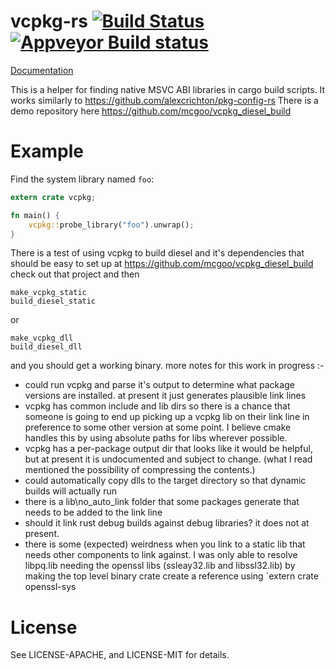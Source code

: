 # vcpkg-rs [![Build Status](https://travis-ci.org/mcgoo/vcpkg-rs.svg?branch=master)](https://travis-ci.org/mcgoo/vcpkg-rs) [![Appveyor Build status](https://ci.appveyor.com/api/projects/status/xlqckr07wv0puh3u?svg=true)](https://ci.appveyor.com/project/mcgoo/vcpkg-rs)
[Documentation](https://docs.rs/vcpkg)

This is a helper for finding native MSVC ABI libraries in cargo build scripts. 
It works similarly to https://github.com/alexcrichton/pkg-config-rs
There is a demo repository here https://github.com/mcgoo/vcpkg_diesel_build

# Example

Find the system library named `foo`:

```rust
extern crate vcpkg;

fn main() {
    vcpkg::probe_library("foo").unwrap();
}
```

There is a test of using vcpkg to build diesel and it's dependencies that 
should be easy to set up at https://github.com/mcgoo/vcpkg_diesel_build
check out that project and then

```
make_vcpkg_static
build_diesel_static
```
or
```
make_vcpkg_dll
build_diesel_dll
```

and you should get a working binary.
more notes for this work in progress :-
* could run vcpkg and parse it's output to determine what package versions are
installed. at present it just generates plausible link lines
* vcpkg has common include and lib dirs so there is a chance that someone is
going to end up picking up a vcpkg lib on their link line in preference to
some other version at some point. I believe cmake handles this by using
absolute paths for libs wherever possible.
* vcpkg has a per-package output dir that looks like it would be helpful,
but at present it is undocumented and subject to change. (what I read
mentioned the possibility of compressing the contents.)
* could automatically copy dlls to the target directory so that dynamic
builds will actually run
* there is a lib\no_auto_link folder that some packages generate that needs
to be added to the link line
* should it link rust debug builds against debug libraries? it does not at
present.
* there is some (expected) weirdness when you link to a static lib that needs
other components to link against. I was only able to resolve libpq.lib
needing the openssl libs (ssleay32.lib and libssl32.lib) by making the
top level binary crate create a reference using `extern crate openssl-sys

# License
See LICENSE-APACHE, and LICENSE-MIT for details.